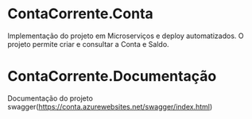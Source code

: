 # ContaCorrente.Conta
Implementação do projeto em Microserviços e deploy automatizados.  O projeto permite criar e consultar a Conta e Saldo.

# ContaCorrente.Documentação
Documentação do projeto swagger(https://conta.azurewebsites.net/swagger/index.html)
